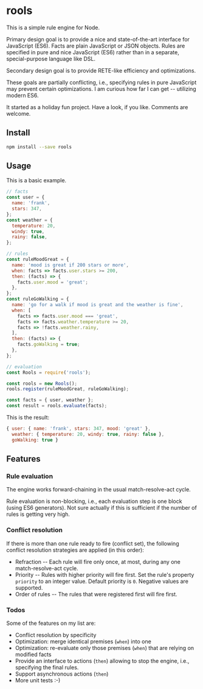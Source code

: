 # rools

This is a simple rule engine for Node.

Primary design goal is to provide a nice and state-of-the-art interface for JavaScript (ES6).
Facts are plain JavaScript or JSON objects.
Rules are specified in pure and nice JavaScript (ES6)
rather than in a separate, special-purpose language like DSL.

Secondary design goal is to provide RETE-like efficiency and optimizations.

These goals are partially conflicting, i.e., specifying rules in pure JavaScript may prevent certain optimizations. I am curious how far I can get -- utilizing modern ES6.

It started as a holiday fun project.
Have a look, if you like. Comments are welcome.

## Install

```bash
npm install --save rools
```

## Usage

This is a basic example.

```js
// facts
const user = {
  name: 'frank',
  stars: 347,
};
const weather = {
  temperature: 20,
  windy: true,
  rainy: false,
};

// rules
const ruleMoodGreat = {
  name: 'mood is great if 200 stars or more',
  when: facts => facts.user.stars >= 200,
  then: (facts) => {
    facts.user.mood = 'great';
  },
};
const ruleGoWalking = {
  name: 'go for a walk if mood is great and the weather is fine',
  when: [
    facts => facts.user.mood === 'great',
    facts => facts.weather.temperature >= 20,
    facts => !facts.weather.rainy,
  ],
  then: (facts) => {
    facts.goWalking = true;
  },
};

// evaluation
const Rools = require('rools');

const rools = new Rools();
rools.register(ruleMoodGreat, ruleGoWalking);

const facts = { user, weather };
const result = rools.evaluate(facts);
```
This is the result:
```js
{ user: { name: 'frank', stars: 347, mood: 'great' },
  weather: { temperature: 20, windy: true, rainy: false },
  goWalking: true }
```

## Features

### Rule evaluation

The engine works forward-chaining in the usual match-resolve-act cycle.

Rule evaluation is non-blocking, i.e., each evaluation step is one block (using ES6 generators).
Not sure actually if this is sufficient if the number of rules is getting very high.

### Conflict resolution

If there is more than one rule ready to fire (conflict set), the following conflict resolution strategies are applied (in this order):
 * Refraction -- Each rule will fire only once, at most, during any one match-resolve-act cycle.
 * Priority -- Rules with higher priority will fire first. Set the rule's property `priority` to an integer value. Default priority is `0`. Negative values are supported.
 * Order of rules -- The rules that were registered first will fire first.

### Todos

Some of the features on my list are:
 * Conflict resolution by specificity
 * Optimization: merge identical premises (`when`) into one
 * Optimization: re-evaluate only those premises (`when`) that are relying on modified facts
 * Provide an interface to actions (`then`) allowing to stop the engine, i.e., specifying the final rules.
 * Support asynchronous actions (`then`)
 * More unit tests :-)
